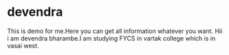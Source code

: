 # devendra
This is demo for me.Here you can get all information whatever you want.
Hii i am devendra bharambe.I am studying FYCS in vartak college which is in vasai west.
